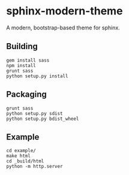 sphinx-modern-theme
===================

A modern, bootstrap-based theme for sphinx.


Building
---------

    gem install sass
    npm install
    grunt sass
    python setup.py install

Packaging
---------

    grunt sass
    python setup.py sdist
    python setup.py bdist_wheel

Example
-------

    cd example/
    make html
    cd _build/html
    python -m http.server


